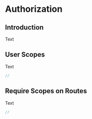 # Authorization


## Introduction
Text


## User Scopes
Text

```js
//
```


## Require Scopes on Routes
Text

```js
//
```
